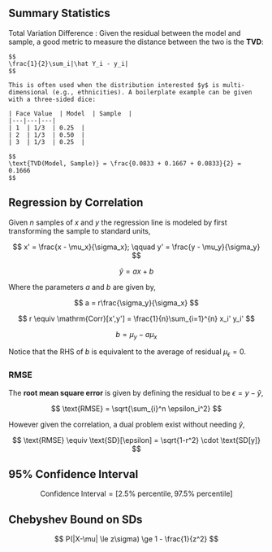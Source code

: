 ## Summary Statistics
Total Variation Difference
: Given the residual between the model and sample, a good metric to measure the distance between the two is the **TVD**:

    $$
    \frac{1}{2}\sum_i|\hat Y_i - y_i|
    $$

    This is often used when the distribution interested $y$ is multi-dimensional (e.g., ethnicities). A boilerplate example can be given with a three-sided dice:

    | Face Value  | Model  | Sample  |
    |---|---|---|
    | 1  | 1/3  | 0.25  |
    | 2  | 1/3  | 0.50  |
    | 3  | 1/3  | 0.25  |

    $$
    \text{TVD(Model, Sample)} = \frac{0.0833 + 0.1667 + 0.0833}{2} = 0.1666
    $$


## Regression by Correlation

Given $n$ samples of $x$ and $y$ the regression line is modeled by first transforming the sample to standard units,

$$
x' = \frac{x - \mu_x}{\sigma_x}; \qquad y' = \frac{y - \mu_y}{\sigma_y}
$$

$$
\hat y = ax + b
$$

Where the parameters $a$ and $b$ are given by,

$$
a = r\frac{\sigma_y}{\sigma_x}
$$

$$
r \equiv \mathrm{Corr}[x',y'] = \frac{1}{n}\sum_{i=1}^{n} x_i' y_i'
$$

$$
b = \mu_y - a\mu_x
$$

Notice that the RHS of $b$ is equivalent to the average of residual $\mu_\epsilon = 0$.

### RMSE

The **root mean square error** is given by defining the residual to be $\epsilon = y - \hat y$,

$$
\text{RMSE} = \sqrt{\sum_{i}^n \epsilon_i^2}
$$

However given the correlation, a dual problem exist without needing $\hat y$,

$$
\text{RMSE} \equiv \text{SD}[\epsilon] = \sqrt{1-r^2} \cdot \text{SD[y]}
$$

## 95% Confidence Interval

$$
\text{Confidence Interval} = \big[\text{2.5% percentile}, \text{97.5% percentile}\big]
$$

## Chebyshev Bound on SDs

$$
P(|X-\mu| \le z\sigma) \ge 1 - \frac{1}{z^2}
$$